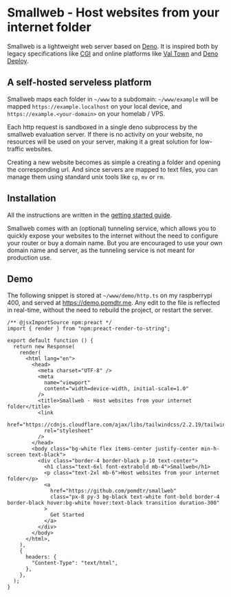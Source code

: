 # Smallweb - Host websites from your internet folder

Smallweb is a lightweight web server based on [Deno](https://deno.com). It is inspired both by legacy specifications like [CGI](https://en.wikipedia.org/wiki/Common_Gateway_Interface) and online platforms like [Val Town](https://val.town) and [Deno Deploy](https://deno.com/deploy).

## A self-hosted serveless platform

Smallweb maps each folder in `~/www` to a subdomain: `~/www/example` will be mapped `https://example.localhost` on your local device, and `https://example.<your-domain>` on your homelab / VPS.

Each http request is sandboxed in a single deno subprocess by the smallweb evaluation server. If there is no activity on your website, no resources will be used on your server, making it a great solution for low-traffic websites.

Creating a new website becomes as simple a creating a folder and opening the corresponding url. And since servers are mapped to text files, you can manage them using standard unix tools like `cp`, `mv` or `rm`.

## Installation

All the instructions are written in the [getting started guide](https://pomdtr.github.io/smallweb/book).

Smallweb comes with an (optional) tunneling service, which allows you to quickly expose your websites to the internet without the need to configure your router or buy a domain name. But you are encouraged to use your own domain name and server, as the tunneling service is not meant for production use.

## Demo

The following snippet is stored at `~/www/demo/http.ts` on my raspberrypi 400, and served at <https://demo.pomdtr.me>. Any edit to the file is reflected in real-time, without the need to rebuild the project, or restart the server.

```tsx
/** @jsxImportSource npm:preact */
import { render } from "npm:preact-render-to-string";

export default function () {
  return new Response(
    render(
      <html lang="en">
        <head>
          <meta charset="UTF-8" />
          <meta
            name="viewport"
            content="width=device-width, initial-scale=1.0"
          />
          <title>Smallweb - Host websites from your internet folder</title>
          <link
            href="https://cdnjs.cloudflare.com/ajax/libs/tailwindcss/2.2.19/tailwind.min.css"
            rel="stylesheet"
          />
        </head>
        <body class="bg-white flex items-center justify-center min-h-screen text-black">
          <div class="border-4 border-black p-10 text-center">
            <h1 class="text-6xl font-extrabold mb-4">Smallweb</h1>
            <p class="text-2xl mb-6">Host websites from your internet folder</p>
            <a
              href="https://github.com/pomdtr/smallweb"
              class="px-8 py-3 bg-black text-white font-bold border-4 border-black hover:bg-white hover:text-black transition duration-300"
            >
              Get Started
            </a>
          </div>
        </body>
      </html>,
    ),
    {
      headers: {
        "Content-Type": "text/html",
      },
    },
  );
}
```
